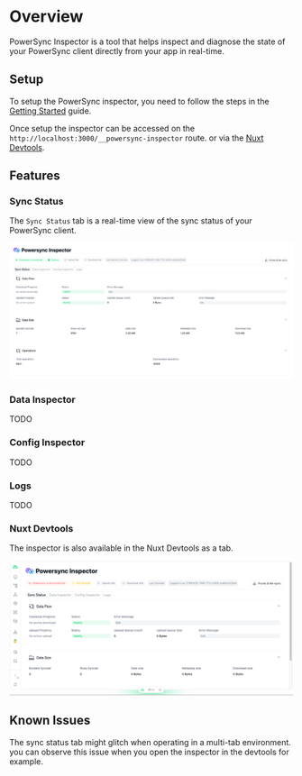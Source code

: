 # Overview

PowerSync Inspector is a tool that helps inspect and diagnose the state of your PowerSync client directly from your app in real-time.

## Setup

To setup the PowerSync inspector, you need to follow the steps in the [Getting Started](/guide/getting-started) guide.

Once setup the inspector can be accessed on the `http://localhost:3000/__powersync-inspector` route. or via the [Nuxt Devtools](./#nuxt-devtools).

## Features

### Sync Status

The `Sync Status` tab is a real-time view of the sync status of your PowerSync client.

![Sync Status](../imgs/Sync-Status.png)

### Data Inspector

TODO

### Config Inspector

TODO

### Logs

TODO

### Nuxt Devtools

The inspector is also available in the Nuxt Devtools as a tab.

![Nuxt Devtools](../imgs/Devtools.png)

## Known Issues

The sync status tab might glitch when operating in a multi-tab environment. you can observe this issue when you open the inspector in the devtools for example.